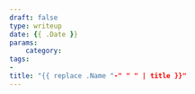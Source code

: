 ```yaml
---
draft: false
type: writeup
date: {{ .Date }}
params:
    category:
tags:
-
title: "{{ replace .Name "-" " " | title }}"
---
```


